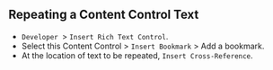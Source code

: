 ## Repeating a Content Control Text

- `Developer `> `Insert Rich Text Control`.
- Select this Content Control > `Insert Bookmark` > Add a bookmark.
- At the location of text to be repeated, `Insert Cross-Reference`.
